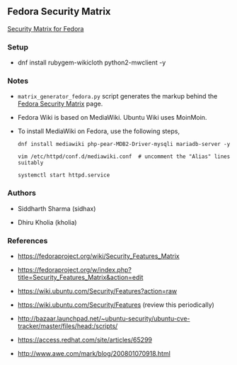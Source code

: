 ## Fedora Security Matrix

[Security Matrix for Fedora](https://fedoraproject.org/wiki/Security_Features_Matrix)

### Setup

* dnf install rubygem-wikicloth python2-mwclient -y

### Notes

* `matrix_generator_fedora.py` script generates the markup behind the [Fedora Security Matrix](https://fedoraproject.org/wiki/Security_Features_Matrix) page.

* Fedora Wiki is based on MediaWiki. Ubuntu Wiki uses MoinMoin.

* To install MediaWiki on Fedora, use the following steps,

  ```
  dnf install mediawiki php-pear-MDB2-Driver-mysqli mariadb-server -y
  ```

  ```
  vim /etc/httpd/conf.d/mediawiki.conf  # uncomment the "Alias" lines suitably
  ```

  ```
  systemctl start httpd.service
  ```

### Authors

* Siddharth Sharma (sidhax)

* Dhiru Kholia (kholia)

### References

* https://fedoraproject.org/wiki/Security_Features_Matrix

* https://fedoraproject.org/w/index.php?title=Security_Features_Matrix&action=edit

* https://wiki.ubuntu.com/Security/Features?action=raw

* https://wiki.ubuntu.com/Security/Features (review this periodically)

* http://bazaar.launchpad.net/~ubuntu-security/ubuntu-cve-tracker/master/files/head:/scripts/

* https://access.redhat.com/site/articles/65299

* http://www.awe.com/mark/blog/200801070918.html
